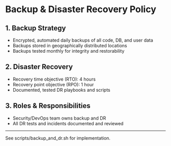 # Backup & Disaster Recovery Policy

## 1. Backup Strategy
- Encrypted, automated daily backups of all code, DB, and user data
- Backups stored in geographically distributed locations
- Backups tested monthly for integrity and restorability

## 2. Disaster Recovery
- Recovery time objective (RTO): 4 hours
- Recovery point objective (RPO): 1 hour
- Documented, tested DR playbooks and scripts

## 3. Roles & Responsibilities
- Security/DevOps team owns backup and DR
- All DR tests and incidents documented and reviewed

---

See scripts/backup_and_dr.sh for implementation.
